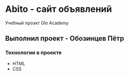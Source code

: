 # Abito - сайт объявлений
Учебный проэкт Glo Academy

## Выполнил проект - Обозинцев Пётр

### Технологии в проекте
- HTML
- CSS
